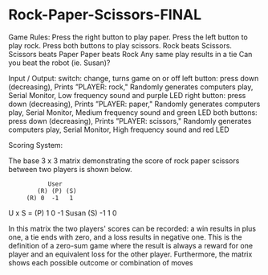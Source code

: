 # Rock-Paper-Scissors-FINAL

Game Rules:
Press the right button to play paper. Press the left button to play rock.
Press both buttons to play scissors.
Rock beats Scissors.
Scissors beats Paper
Paper beats Rock
Any same play results in a tie
Can you beat the robot (ie. Susan)?

Input / Output:
switch: change, turns game on or off
left button: press down (decreasing), Prints ”PLAYER: rock," Randomly generates computers play, Serial Monitor, Low frequency sound and purple LED
right button: press down (decreasing), Prints ”PLAYER: paper," Randomly generates computers play, Serial Monitor, Medium frequency sound and green LED
both buttons:  press down (decreasing), Prints ”PLAYER: scissors," Randomly generates computers play, Serial Monitor, High frequency sound and red LED

Scoring System:

The base 3 x 3 matrix demonstrating the score of rock paper scissors between two
players is shown below.

               User
            (R) (P) (S)
         (R) 0  -1   1
 U x S = (P) 1   0  -1 Susan
         (S) -1  1   0
         
In this matrix the two players' scores can be recorded: a win results in plus one, a tie ends
with zero, and a loss results in negative one. This is the definition of a zero-sum game where
the result is always a reward for one player and an equivalent loss for the other player.
Furthermore, the matrix shows each possible outcome or combination of moves



